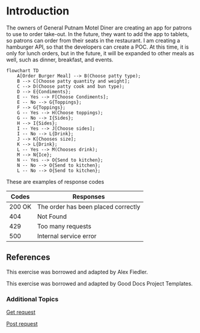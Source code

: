 # **Introduction**

The owners of General Putnam Motel Diner are creating an app for patrons to use to order take-out. In the future, they want to add the app to tablets, so patrons can order from their seats in the restaurant. I am creating a hamburger API, so that the developers can create a POC. At this time, it is only for lunch orders, but in the future, it will be expanded to other meals as well, such as dinner, breakfast, and events. 

```mermaid
flowchart TD
    A[Order Burger Meal] --> B(Choose patty type);
    B --> C[Choose patty quantity and weight];
    C --> D(Choose patty cook and bun type);
    D --> E{Condiments};
    E -- Yes --> F[Choose Condiments];
    E -- No --> G{Toppings};
    F --> G{Toppings};
    G -- Yes --> H(Choose toppings);
    G -- No --> I{Sides};
    H --> I{Sides};
    I -- Yes --> J[Choose sides];
    I -- No --> L{Drink};
    J --> K[Chooses size];
    K --> L{Drink};
    L -- Yes --> M(Chooses drink);
    M --> N{Ice};
    N -- Yes --> O{Send to kitchen};
    N -- No --> O{Send to kitchen};
    L -- No --> O{Send to kitchen};
```

These are examples of response codes

| Codes  | Responses                           |
|--------|-------------------------------------|
| 200 OK | The order has been placed correctly |
| 404    | Not Found                           |
| 429    | Too many requests                   |
| 500    | Internal service error              |

## References  

This exercise was borrowed and adapted by Alex Fiedler.

This exercise was borrowed and adapted by Good Docs Project Templates.
### Additional Topics
[Get request](https://github.com/Laura-Novich-OBW/student-showcase/blob/main/student-work/chana-willinger/Api-Final%20Project/GET.md)

[Post request](https://github.com/Laura-Novich-OBW/student-showcase/blob/main/student-work/chana-willinger/Api-Final%20Project/POST.md)
